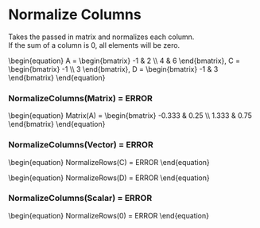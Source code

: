 # Normalize Columns

Takes the passed in matrix and normalizes each column.  
If the sum of a column is 0, all elements will be zero.

\begin{equation}
A = \begin{bmatrix}
    -1 & 2          \\\\
    4 & 6
\end{bmatrix}, 
    C = \begin{bmatrix}
    -1 \\\\
    3
\end{bmatrix}, 
D = \begin{bmatrix}
    -1 & 3
\end{bmatrix}
\end{equation}

### NormalizeColumns(Matrix) = ERROR

\begin{equation}
Matrix(A) = \begin{bmatrix}
	-0.333 & 0.25 \\\\
    1.333 & 0.75
\end{bmatrix}
\end{equation}

### NormalizeColumns(Vector) = ERROR

\begin{equation}
NormalizeRows(C) = ERROR
\end{equation}

\begin{equation}
NormalizeRows(D) = ERROR
\end{equation}

### NormalizeColumns(Scalar) = ERROR

\begin{equation}
NormalizeRows(0) = ERROR
\end{equation}